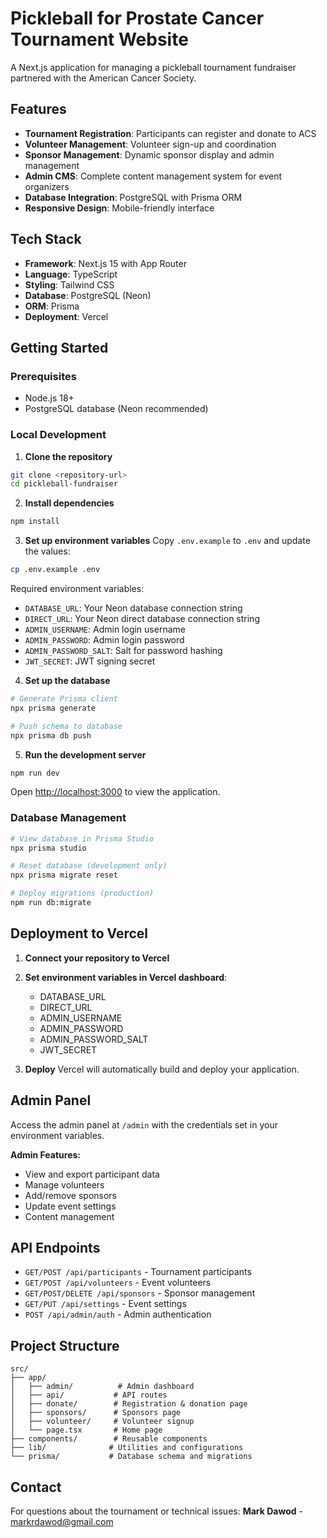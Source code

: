 # Pickleball for Prostate Cancer Tournament Website

A Next.js application for managing a pickleball tournament fundraiser partnered with the American Cancer Society.

## Features

- **Tournament Registration**: Participants can register and donate to ACS
- **Volunteer Management**: Volunteer sign-up and coordination
- **Sponsor Management**: Dynamic sponsor display and admin management
- **Admin CMS**: Complete content management system for event organizers
- **Database Integration**: PostgreSQL with Prisma ORM
- **Responsive Design**: Mobile-friendly interface

## Tech Stack

- **Framework**: Next.js 15 with App Router
- **Language**: TypeScript
- **Styling**: Tailwind CSS
- **Database**: PostgreSQL (Neon)
- **ORM**: Prisma
- **Deployment**: Vercel

## Getting Started

### Prerequisites

- Node.js 18+ 
- PostgreSQL database (Neon recommended)

### Local Development

1. **Clone the repository**
```bash
git clone <repository-url>
cd pickleball-fundraiser
```

2. **Install dependencies**
```bash
npm install
```

3. **Set up environment variables**
Copy `.env.example` to `.env` and update the values:
```bash
cp .env.example .env
```

Required environment variables:
- `DATABASE_URL`: Your Neon database connection string
- `DIRECT_URL`: Your Neon direct database connection string
- `ADMIN_USERNAME`: Admin login username
- `ADMIN_PASSWORD`: Admin login password
- `ADMIN_PASSWORD_SALT`: Salt for password hashing
- `JWT_SECRET`: JWT signing secret

4. **Set up the database**
```bash
# Generate Prisma client
npx prisma generate

# Push schema to database
npx prisma db push
```

5. **Run the development server**
```bash
npm run dev
```

Open [http://localhost:3000](http://localhost:3000) to view the application.

### Database Management

```bash
# View database in Prisma Studio
npx prisma studio

# Reset database (development only)
npx prisma migrate reset

# Deploy migrations (production)
npm run db:migrate
```

## Deployment to Vercel

1. **Connect your repository to Vercel**

2. **Set environment variables in Vercel dashboard**:
   - DATABASE_URL
   - DIRECT_URL  
   - ADMIN_USERNAME
   - ADMIN_PASSWORD
   - ADMIN_PASSWORD_SALT
   - JWT_SECRET

3. **Deploy**
   Vercel will automatically build and deploy your application.

## Admin Panel

Access the admin panel at `/admin` with the credentials set in your environment variables.

**Admin Features:**
- View and export participant data
- Manage volunteers
- Add/remove sponsors
- Update event settings
- Content management

## API Endpoints

- `GET/POST /api/participants` - Tournament participants
- `GET/POST /api/volunteers` - Event volunteers  
- `GET/POST/DELETE /api/sponsors` - Sponsor management
- `GET/PUT /api/settings` - Event settings
- `POST /api/admin/auth` - Admin authentication

## Project Structure

```
src/
├── app/
│   ├── admin/          # Admin dashboard
│   ├── api/           # API routes
│   ├── donate/        # Registration & donation page
│   ├── sponsors/      # Sponsors page
│   ├── volunteer/     # Volunteer signup
│   └── page.tsx       # Home page
├── components/        # Reusable components
├── lib/              # Utilities and configurations
└── prisma/           # Database schema and migrations
```

## Contact

For questions about the tournament or technical issues:
**Mark Dawod** - [markrdawod@gmail.com](mailto:markrdawod@gmail.com)
